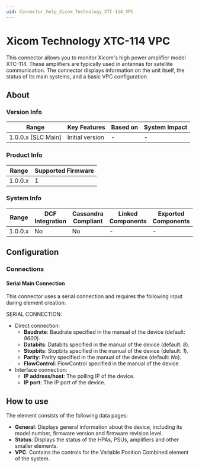 ```yaml
---
uid: Connector_help_Xicom_Technology_XTC-114_VPC
---
```


# Xicom Technology XTC-114 VPC

This connector allows you to monitor Xicom's high power amplifier model XTC-114. These amplifiers are typically used in antennas for satellite communication. The connector displays information on the unit itself, the status of its main systems, and a basic VPC configuration.

## About

### Version Info

| **Range**            | **Key Features** | **Based on** | **System Impact** |
|----------------------|------------------|--------------|-------------------|
| 1.0.0.x \[SLC Main\] | Initial version  | \-           | \-                |

### Product Info

| **Range** | **Supported Firmware** |
|-----------|------------------------|
| 1.0.0.x   | 1                      |

### System Info

| **Range** | **DCF Integration** | **Cassandra Compliant** | **Linked Components** | **Exported Components** |
|-----------|---------------------|-------------------------|-----------------------|-------------------------|
| 1.0.0.x   | No                  | No                      | \-                    | \-                      |

## Configuration

### Connections

#### Serial Main Connection

This connector uses a serial connection and requires the following input during element creation:

SERIAL CONNECTION:

- Direct connection:
  - **Baudrate**: Baudrate specified in the manual of the device (default: *9600*).
  - **Databits**: Databits specified in the manual of the device (default: *8*).
  - **Stopbits**: Stopbits specified in the manual of the device (default: *1*).
  - **Parity**: Parity specified in the manual of the device (default: *No*).
  - **FlowControl**: FlowControl specified in the manual of the device.
- Interface connection:
  - **IP address/host**: The polling IP of the device.
  - **IP port**: The IP port of the device.

## How to use

The element consists of the following data pages:

- **General**: Displays general information about the device, including its model number, firmware version and firmware revision level.
- **Status**: Displays the status of the HPAs, PSUs, amplifiers and other smaller elements.
- **VPC**: Contains the controls for the Variable Position Combined element of the system.
